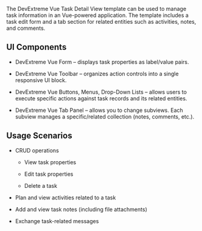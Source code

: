 The DevExtreme Vue Task Detail View template can be used to manage task information in an Vue-powered application. The template includes a task edit form and a tab section for related entities such as activities, notes, and comments. 

## UI Components  

- DevExtreme Vue Form – displays task properties as label/value pairs. 

- DevExtreme Vue Toolbar – organizes action controls into a single responsive UI block. 

- DevExtreme Vue Buttons, Menus, Drop-Down Lists – allows users to execute specific actions against task records and its related entities.  

- DevExtreme Vue Tab Panel – allows you to change subviews. Each subview manages a specific/related collection (notes, comments, etc.). 

## Usage Scenarios 

- CRUD operations 

    - View task properties 

    - Edit task properties 

    - Delete a task 

- Plan and view activities related to a task 

- Add and view task notes (including file attachments) 

- Exchange task-related messages  